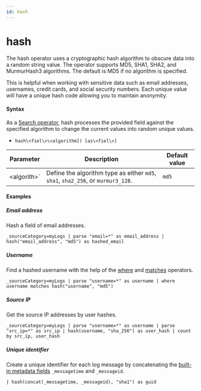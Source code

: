 ```yaml
---
id: hash
---
```


# hash

The hash operator uses a cryptographic hash algorithm to obscure data
into a random string value. The operator supports MD5, SHA1, SHA2, and
MurmurHash3 algorithms. The default is MD5 if no algorithm is specified.

This is helpful when working with sensitive data such as email
addresses, usernames, credit cards, and social security numbers. Each
unique value will have a unique hash code allowing you to maintain
anonymity.

#### Syntax 

As a [Search operator](hash/...md "Search Operators"), hash processes
the provided field against the specified algorithm to change the current
values into random unique values.

* `hash\<fiel\>\<algorithm]) [as\<fiel\>]`

| Parameter     | Description                                                                      | Default value |
|---------------|----------------------------------------------------------------------------------|---------------|
| \<algorith\>` | Define the algorithm type as either `md5`, `sha1`, `sha2_256`, or `murmur3_128`. | `md5`         |

#### Examples

##### Email address

Hash a field of email addresses.

`_sourceCategory=myLogs | parse "email=*" as email_address | hash("email_address", "md5") as hashed_email`

##### Username

Find a hashed username with the help of the [where](where.md "where")
and [matches](matches.md "matches") operators.

`_sourceCategory=myLogs | parse "username=*" as username | where username matches hash("username", "md5")`

##### Source IP

Get the source IP addresses by user hashes.

`_sourceCategory=myLogs | parse "username=*" as username | parse "src_ip=*" as src_ip | hash(username, "sha_256") as user_hash | count by src_ip, user_hash`

##### Unique identifier

Create a unique identifier for each log message by concatenating the
[built-in metadata
fields](../../Get-Started-with-Search/Search-Basics/Built-in-Metadata.md "Built-in Metadata") `_messagetime` and `_messageid`.

`| hash(concat(_messagetime, _messageid), "sha1") as guid`
